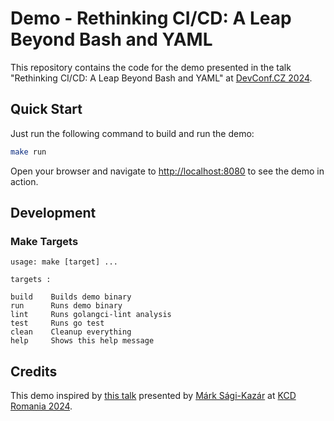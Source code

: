 # Demo - Rethinking CI/CD: A Leap Beyond Bash and YAML

This repository contains the code for the demo presented in the talk "Rethinking CI/CD: A Leap Beyond Bash and YAML" at [DevConf.CZ 2024](https://www.devconf.info/cz/).

## Quick Start

Just run the following command to build and run the demo:

```bash
make run
```

Open your browser and navigate to [http://localhost:8080](http://localhost:8080) to see the demo in action.

## Development

### Make Targets

```text
usage: make [target] ...

targets :

build    Builds demo binary
run      Runs demo binary
lint     Runs golangci-lint analysis
test     Runs go test
clean    Cleanup everything
help     Shows this help message
```

## Credits

This demo inspired by [this talk](https://github.com/sagikazarmark/demo-kcd-romania-2024) presented by [Márk Sági-Kazár](https://github.com/sagikazarmark) at [KCD Romania 2024](https://community.cncf.io/events/details/cncf-kcd-romania-presents-kcd-romania-2024/).